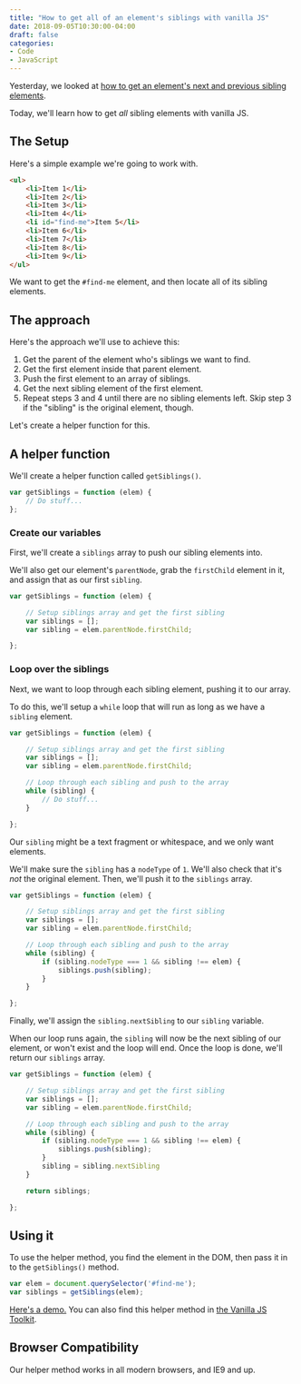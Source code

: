 ```yaml
---
title: "How to get all of an element's siblings with vanilla JS"
date: 2018-09-05T10:30:00-04:00
draft: false
categories:
- Code
- JavaScript
---
```


Yesterday, we looked at [how to get an element's next and previous sibling elements](/how-to-get-the-next-and-previous-siblings-of-an-element-with-vanilla-js/).

Today, we'll learn how to get *all* sibling elements with vanilla JS.

## The Setup

Here's a simple example we're going to work with.

```html
<ul>
	<li>Item 1</li>
	<li>Item 2</li>
	<li>Item 3</li>
	<li>Item 4</li>
	<li id="find-me">Item 5</li>
	<li>Item 6</li>
	<li>Item 7</li>
	<li>Item 8</li>
	<li>Item 9</li>
</ul>
```

We want to get the `#find-me` element, and then locate all of its sibling elements.

## The approach

Here's the approach we'll use to achieve this:

1. Get the parent of the element who's siblings we want to find.
2. Get the first element inside that parent element.
3. Push the first element to an array of siblings.
4. Get the next sibling element of the first element.
5. Repeat steps 3 and 4 until there are no sibling elements left. Skip step 3 if the "sibling" is the original element, though.

Let's create a helper function for this.

## A helper function

We'll create a helper function called `getSiblings()`.

```js
var getSiblings = function (elem) {
	// Do stuff...
};
```

### Create our variables

First, we'll create a `siblings` array to push our sibling elements into.

We'll also get our element's `parentNode`, grab the `firstChild` element in it, and assign that as our first `sibling`.

```js
var getSiblings = function (elem) {

	// Setup siblings array and get the first sibling
	var siblings = [];
	var sibling = elem.parentNode.firstChild;

};
```

### Loop over the siblings

Next, we want to loop through each sibling element, pushing it to our array.

To do this, we'll setup a `while` loop that will run as long as we have a `sibling` element.

```js
var getSiblings = function (elem) {

	// Setup siblings array and get the first sibling
	var siblings = [];
	var sibling = elem.parentNode.firstChild;

	// Loop through each sibling and push to the array
	while (sibling) {
		// Do stuff...
	}

};
```

Our `sibling` might be a text fragment or whitespace, and we only want elements.

We'll make sure the `sibling` has a `nodeType` of `1`. We'll also check that it's *not* the original element. Then, we'll push it to the `siblings` array.

```js
var getSiblings = function (elem) {

	// Setup siblings array and get the first sibling
	var siblings = [];
	var sibling = elem.parentNode.firstChild;

	// Loop through each sibling and push to the array
	while (sibling) {
		if (sibling.nodeType === 1 && sibling !== elem) {
			siblings.push(sibling);
		}
	}

};
```

Finally, we'll assign the `sibling.nextSibling` to our `sibling` variable.

When our loop runs again, the `sibling` will now be the next sibling of our element, or won't exist and the loop will end. Once the loop is done, we'll return our `siblings` array.

```js
var getSiblings = function (elem) {

	// Setup siblings array and get the first sibling
	var siblings = [];
	var sibling = elem.parentNode.firstChild;

	// Loop through each sibling and push to the array
	while (sibling) {
		if (sibling.nodeType === 1 && sibling !== elem) {
			siblings.push(sibling);
		}
		sibling = sibling.nextSibling
	}

	return siblings;

};
```

## Using it

To use the helper method, you find the element in the DOM, then pass it in to the `getSiblings()` method.

```js
var elem = document.querySelector('#find-me');
var siblings = getSiblings(elem);
```

[Here's a demo.](https://codepen.io/cferdinandi/pen/rZzMoX) You can also find this helper method in [the Vanilla JS Toolkit](https://vanillajstoolkit.com/helpers/).

## Browser Compatibility

Our helper method works in all modern browsers, and IE9 and up.